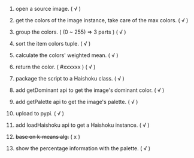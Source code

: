 1. open a source image. ( √ )

2. get the colors of the image instance, take care of the max colors. ( √ )

3. group the colors. ( (0 ~ 255) => 3 parts ) ( √ )

4. sort the item colors tuple. ( √ )

5. calculate the colors' weighted mean. ( √ )

6. return the color. ( #xxxxxx ) ( √ )

7. package the script to a Haishoku class. ( √ )

8. add getDominant api to get the image's dominant color. ( √ )

9. add getPalette api to get the image's palette. ( √ )

10. upload to pypi. ( √ )

11. add loadHaishoku api to get a Haishoku instance. ( √ )

12. ~~base on k-means alg.~~ ( x )

13. show the percentage information with the palette. ( √ )
